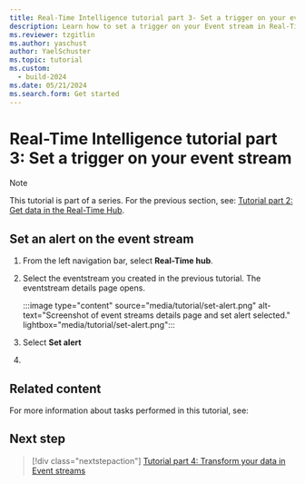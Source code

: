 ```yaml
---
title: Real-Time Intelligence tutorial part 3- Set a trigger on your event stream
description: Learn how to set a trigger on your Event stream in Real-Time Intelligence.
ms.reviewer: tzgitlin
ms.author: yaschust
author: YaelSchuster
ms.topic: tutorial
ms.custom:
  - build-2024
ms.date: 05/21/2024
ms.search.form: Get started
---
```

# Real-Time Intelligence tutorial part 3: Set a trigger on your event stream

> [!NOTE]
> This tutorial is part of a series. For the previous section, see: [Tutorial part 2: Get data in the Real-Time Hub](tutorial-2-get-real-time-events.md).

## Set an alert on the event stream

1. From the left navigation bar, select **Real-Time hub**.
1. Select the eventstream you created in the previous tutorial.
    The eventstream details page opens.
    
    :::image type="content" source="media/tutorial/set-alert.png" alt-text="Screenshot of event streams details page and set alert selected." lightbox="media/tutorial/set-alert.png":::

1. Select **Set alert**
1. 


## Related content

For more information about tasks performed in this tutorial, see:



## Next step

> [!div class="nextstepaction"]
> [Tutorial part 4: Transform your data in Event streams](tutorial-4-transform.md)
